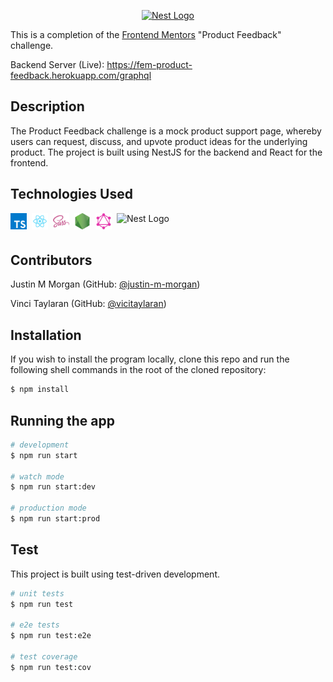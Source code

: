 <p align="center">
  <a href="http://nestjs.com/" target="blank"><img src="https://nestjs.com/img/logo_text.svg" width="320" alt="Nest Logo" /></a>
</p>

This is a completion of the [Frontend Mentors](https://frontendmentors.io) "Product Feedback" challenge.

Backend Server (Live): https://fem-product-feedback.herokuapp.com/graphql

## Description

The Product Feedback challenge is a mock product support page, whereby users can request, discuss, and upvote product ideas for the underlying product. The project is built using NestJS for the backend and React for the frontend. 

## Technologies Used

<img style="margin-right: 8px;" align="left" alt="TypeScript" height="26px"  src="https://raw.githubusercontent.com/github/explore/80688e429a7d4ef2fca1e82350fe8e3517d3494d/topics/typescript/typescript.png" />
<img style="margin-right: 8px;" align="left" alt="React" height="26px" src="https://raw.githubusercontent.com/github/explore/80688e429a7d4ef2fca1e82350fe8e3517d3494d/topics/react/react.png" />
<img style="margin-right: 8px;" align="left" alt="Sass" height="26px" src="https://raw.githubusercontent.com/github/explore/80688e429a7d4ef2fca1e82350fe8e3517d3494d/topics/sass/sass.png" />
<img style="margin-right: 8px;" align="left" alt="Node.js" height="26px" src="https://raw.githubusercontent.com/github/explore/80688e429a7d4ef2fca1e82350fe8e3517d3494d/topics/nodejs/nodejs.png" />
<img style="margin-right: 8px;" align="left" alt="GraphQL" height="26px" src="https://raw.githubusercontent.com/github/explore/80688e429a7d4ef2fca1e82350fe8e3517d3494d/topics/graphql/graphql.png" />
<img src="https://nestjs.com/img/logo_text.svg" height="26px" alt="Nest Logo" />

<br />
<br />

## Contributors

Justin M Morgan (GitHub: [@justin-m-morgan](https://github.com/justin-m-morgan)) 

Vinci Taylaran (GitHub: [@vicitaylaran](https://github.com/vincitaylaran))

## Installation

If you wish to install the program locally, clone this repo and run the following shell commands in the root of the cloned repository:

```bash
$ npm install
```

## Running the app

```bash
# development
$ npm run start

# watch mode
$ npm run start:dev

# production mode
$ npm run start:prod
```

## Test

This project is built using test-driven development.

```bash
# unit tests
$ npm run test

# e2e tests
$ npm run test:e2e

# test coverage
$ npm run test:cov
```

